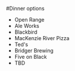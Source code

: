 #Dinner options

- Open Range
- Ale Works
- Blackbird
- MacKenzie River Pizza
- Ted's
- Bridger Brewing 
- Five on Black 
- TBD
